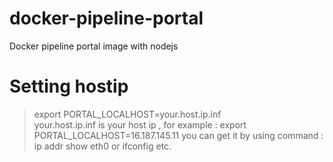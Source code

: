 # docker-pipeline-portal
Docker pipeline portal image with nodejs

# Setting hostip
>export PORTAL_LOCALHOST=your.host.ip.inf  
your.host.ip.inf is your host ip , for example : export PORTAL_LOCALHOST=16.187.145.11
you can get it by using command : ip addr show eth0 or ifconfig etc.
